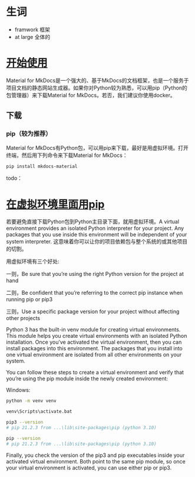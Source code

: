 # 生词

- framwork 框架
- at large 全体的

# [开始使用](https://squidfunk.github.io/mkdocs-material/getting-started/)

Material for MkDocs是一个强大的、基于MkDocs的文档框架，也是一个服务于项目文档的静态网站生成器。如果你对Python较为熟悉，可以用pip（Python的包管理器）来下载Material for MkDocs。若否，我们建议你使用docker。

## 下载

### pip（较为推荐）

Material for MkDocs有Python包，可以用pip来下载，最好是用虚拟环境。打开终端，然后用下列命令来下载Material for MkDocs：

```bash
pip install mkdocs-material
```


todo：

# [在虚拟环境里面用pip](https://realpython.com/what-is-pip/#using-pip-in-a-python-virtual-environment)

若要避免直接下载Python包到Python主目录下面，就用虚拟环境。A virtual environment provides an isolated Python interpreter for your project. Any packages that you use inside this environment will be independent of your system interpreter. 这意味着你可以让你的项目依赖包与整个系统的或其他项目的切割。

用虚拟环境有三个好处:

一则，Be sure that you’re using the right Python version for the project at hand

二则，Be confident that you’re referring to the correct pip instance when running pip or pip3

三则，Use a specific package version for your project without affecting other projects

Python 3 has the built-in venv module for creating virtual environments. This module helps you create virtual environments with an isolated Python installation. Once you’ve activated the virtual environment, then you can install packages into this environment. The packages that you install into one virtual environment are isolated from all other environments on your system.

You can follow these steps to create a virtual environment and verify that you’re using the pip module inside the newly created environment:

Windows:

```sh
python -m venv venv

venv\Scripts\activate.bat

pip3 --version
# pip 21.2.3 from ...\lib\site-packages\pip (python 3.10)

pip --version
# pip 21.2.3 from ...\lib\site-packages\pip (python 3.10)
```

Finally, you check the version of the pip3 and pip executables inside your activated virtual environment. Both point to the same pip module, so once your virtual environment is activated, you can use either pip or pip3.